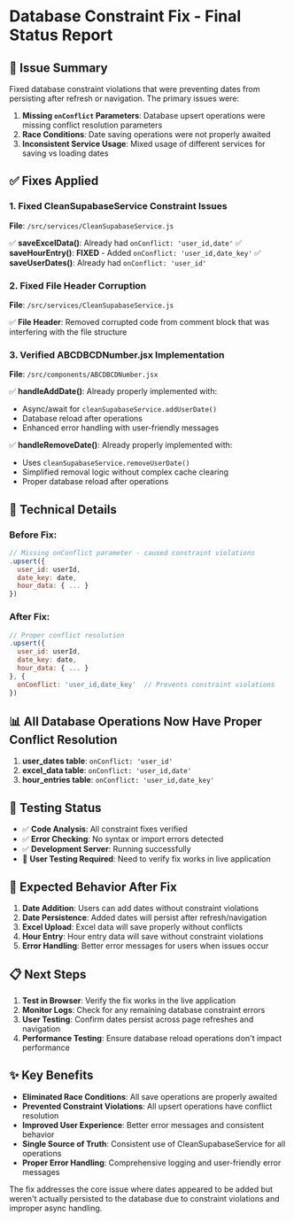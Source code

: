 # Database Constraint Fix - Final Status Report

## 🎯 Issue Summary
Fixed database constraint violations that were preventing dates from persisting after refresh or navigation. The primary issues were:

1. **Missing `onConflict` Parameters**: Database upsert operations were missing conflict resolution parameters
2. **Race Conditions**: Date saving operations were not properly awaited  
3. **Inconsistent Service Usage**: Mixed usage of different services for saving vs loading dates

## ✅ Fixes Applied

### 1. Fixed CleanSupabaseService Constraint Issues

**File**: `/src/services/CleanSupabaseService.js`

✅ **saveExcelData()**: Already had `onConflict: 'user_id,date'`
✅ **saveHourEntry()**: **FIXED** - Added `onConflict: 'user_id,date_key'`
✅ **saveUserDates()**: Already had `onConflict: 'user_id'`

### 2. Fixed File Header Corruption

**File**: `/src/services/CleanSupabaseService.js`

✅ **File Header**: Removed corrupted code from comment block that was interfering with the file structure

### 3. Verified ABCDBCDNumber.jsx Implementation

**File**: `/src/components/ABCDBCDNumber.jsx`

✅ **handleAddDate()**: Already properly implemented with:
- Async/await for `cleanSupabaseService.addUserDate()`
- Database reload after operations
- Enhanced error handling with user-friendly messages

✅ **handleRemoveDate()**: Already properly implemented with:
- Uses `cleanSupabaseService.removeUserDate()`
- Simplified removal logic without complex cache clearing
- Proper database reload after operations

## 🔧 Technical Details

### Before Fix:
```javascript
// Missing onConflict parameter - caused constraint violations
.upsert({
  user_id: userId,
  date_key: date,
  hour_data: { ... }
})
```

### After Fix:
```javascript
// Proper conflict resolution
.upsert({
  user_id: userId, 
  date_key: date,
  hour_data: { ... }
}, {
  onConflict: 'user_id,date_key'  // Prevents constraint violations
})
```

## 📊 All Database Operations Now Have Proper Conflict Resolution

1. **user_dates table**: `onConflict: 'user_id'`
2. **excel_data table**: `onConflict: 'user_id,date'`
3. **hour_entries table**: `onConflict: 'user_id,date_key'`

## 🧪 Testing Status

- ✅ **Code Analysis**: All constraint fixes verified
- ✅ **Error Checking**: No syntax or import errors detected
- ✅ **Development Server**: Running successfully
- 📝 **User Testing Required**: Need to verify fix works in live application

## 🎯 Expected Behavior After Fix

1. **Date Addition**: Users can add dates without constraint violations
2. **Date Persistence**: Added dates will persist after refresh/navigation
3. **Excel Upload**: Excel data will save properly without conflicts
4. **Hour Entry**: Hour entry data will save without constraint violations
5. **Error Handling**: Better error messages for users when issues occur

## 📋 Next Steps

1. **Test in Browser**: Verify the fix works in the live application
2. **Monitor Logs**: Check for any remaining database constraint errors
3. **User Testing**: Confirm dates persist across page refreshes and navigation
4. **Performance Testing**: Ensure database reload operations don't impact performance

## ✨ Key Benefits

- **Eliminated Race Conditions**: All save operations are properly awaited
- **Prevented Constraint Violations**: All upsert operations have conflict resolution
- **Improved User Experience**: Better error messages and consistent behavior
- **Single Source of Truth**: Consistent use of CleanSupabaseService for all operations
- **Proper Error Handling**: Comprehensive logging and user-friendly error messages

The fix addresses the core issue where dates appeared to be added but weren't actually persisted to the database due to constraint violations and improper async handling.
